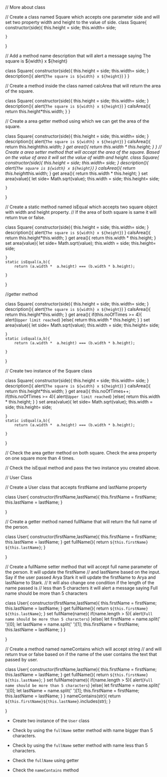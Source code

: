 // More about class


// Create a class named Square which accepts one parameter side and will set two property width and height to the value of side.
class Square{
    constructor(side){
        this.height = side;
        this.width= side;

    }
}

// Add a method name description that will alert a message saying The square is ${width} x ${height}

class Square{
    constructor(side){
        this.height = side;
        this.width= side;
    }
    description(){
        alert(`The square is ${width} x ${height}`)
    }
}


// Create a method inside the class named calcArea that will return the area of the square.

class Square{
    constructor(side){
        this.height = side;
        this.width= side;
    }
    description(){
        alert(`The square is ${width} x ${height}`)
    }
    calsArea(){
        return this.height*this.width;
    }
}


// Create a area getter method using which we can get the area of the square.

class Square{
    constructor(side){
        this.height = side;
        this.width= side;
    }
    description(){
        alert(`The square is ${width} x ${height}`)
    }
    calsArea(){
        return this.height*this.width;
    }
    get area(){
        return this.width * this.height;
    }
}
// Create a area setter method that will accept the area of the square. Based on the value of area it will set the value of width and height.
class Square{
    constructor(side){
        this.height = side;
        this.width= side;
    }
    description(){
        alert(`The square is ${width} x ${height}`)
    }
    calsArea(){
        return this.height*this.width;
    }
    get area(){
        return this.width * this.height;
    }
    set area(value){
       let side= Math.sqrt(value);
       this.width = side;
       this.height= side;

    }
}

// Create a static method named isEqual which accepts two square object with width and height property. 
// If the area of both square is same it will return true or false.

class Square{
    constructor(side){
        this.height = side;
        this.width= side;
    }
    description(){
        alert(`The square is ${width} x ${height}`)
    }
    calsArea(){
        return this.height*this.width;
    }
    get area(){
        return this.width * this.height;
    }
    set area(value){
       let side= Math.sqrt(value);
       this.width = side;
       this.height= side;

    }
    static isEqual(a,b){
        return (a.width *  a.height) === (b.width * b.height);
        
    }
}


//getter method

class Square{
    constructor(side){
        this.height = side;
        this.width= side;
    }
    description(){
        alert(`The square is ${width} x ${height}`)
    }
    calsArea(){
        return this.height*this.width;
    }
    get area(){
        if(this.noOfTimes >= 4){
            alert(`Upper limit reached`)
        }else{
            return this.width * this.height;
        }
    }
    set area(value){
       let side= Math.sqrt(value);
       this.width = side;
       this.height= side;

    }
    static isEqual(a,b){
        return (a.width *  a.height) === (b.width * b.height);
        
    }
}


// Create two instance of the Square class

class Square{
    constructor(side){
        this.height = side;
        this.width= side;
    }
    description(){
        alert(`The square is ${width} x ${height}`)
    }
    calsArea(){
        return this.height*this.width;
    }
    get area(){
        this.noOfTimes++;
        if(this.noOfTimes >= 4){
            alert(`Upper limit reached`)
        }else{
            return this.width * this.height;
        }
    }
    set area(value){
       let side= Math.sqrt(value);
       this.width = side;
       this.height= side;

    }
    static isEqual(a,b){
        return (a.width *  a.height) === (b.width * b.height);
        
    }
}


// Check the area getter method on both square. Check the area property on one square more than 4 times.

// Check the isEqual method and pass the two instance you created above.



// User Class



// Create a User class that accepts firstName and lastName property

class User{
    constructor(firstName,lastName){
        this.firstName = firstName;
        this.lastName = lastName;
    }

}

// Create a getter method named fullName that will return the full name of the person.


class User{
    constructor(firstName,lastName){
        this.firstName = firstName;
        this.lastName = lastName;
    }
    get fullName(){
        return `${this.firstName} ${this.lastName}`;
    }

}


// Create a fullName setter method that will accept full name parameter of the person. It will update the firstName 
// and lastName based on the input. Say if the user passed Arya Stark it will update the firstName to Arya and lastName to Stark. 
// It will also change one condition if the length of the name passed is 
// less than 5 characters it will alert a message saying Full name should be more than 5 characters


class User{
    constructor(firstName,lastName){
        this.firstName = firstName;
        this.lastName = lastName;
    }
    get fullName(){
        return `${this.firstName} ${this.lastName}`;
    }
    set fullName(name){
        if(name.length > 5){
            alert(`Full name should be more than 5 characters`)
        }else{
        let firstName = name.split(' ')[0];
        let lastName = name.split(' ')[1];
        this.firstName = firstName;
        this.lastName = lastName;
        }
    }

}



// Create a method named nameContains which will accept string 
// and will return true or false based on if the name of the user contains the text that passed by user.

class User{
    constructor(firstName,lastName){
        this.firstName = firstName;
        this.lastName = lastName;
    }
    get fullName(){
        return `${this.firstName} ${this.lastName}`;
    }
    set fullName(name){
        if(name.length > 5){
            alert(`Full name should be more than 5 characters`)
        }else{
        let firstName = name.split(' ')[0];
        let lastName = name.split(' ')[1];
        this.firstName = firstName;
        this.lastName = lastName;
        }
    }
    nameContains(str){
      return `${this.firstName}${this.lastName}`.includes(str);
    }

}


- Create two instance of the `User` class

- Check by using the `fullName` setter method with name bigger than 5 characters.

- Check by using the `fullName` setter method with name less than 5 characters.

- Check the `fullName` using getter

- Check the `nameContains` method
